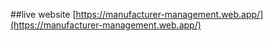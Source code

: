 ##live website
[https://manufacturer-management.web.app/](https://manufacturer-management.web.app/)
